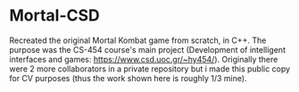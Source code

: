 # Mortal-CSD
Recreated the original Mortal Kombat game from scratch, in C++. 
The purpose was the CS-454 course's main project (Development of intelligent interfaces and games: https://www.csd.uoc.gr/~hy454/). 
Originally there were 2 more collaborators in a private repository but i made this public copy for CV purposes (thus the work shown here is roughly 1/3 mine). 
